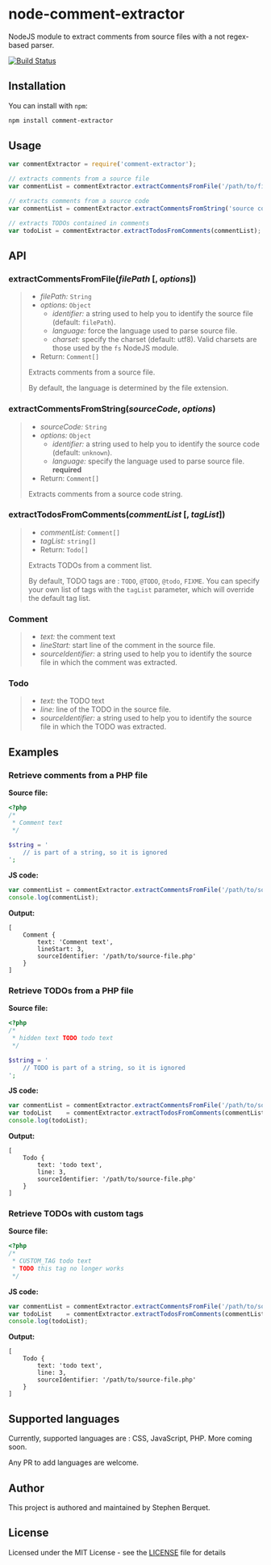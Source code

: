 # node-comment-extractor

NodeJS module to extract comments from source files with a not regex-based parser.

[![Build Status](https://travis-ci.org/samleybrize/node-comment-extractor.svg?branch=master)](https://travis-ci.org/samleybrize/node-comment-extractor)

## Installation

You can install with `npm`:

```bash
npm install comment-extractor
```

## Usage

```javascript
var commentExtractor = require('comment-extractor');

// extracts comments from a source file
var commentList = commentExtractor.extractCommentsFromFile('/path/to/file.php');

// extracts comments from a source code
var commentList = commentExtractor.extractCommentsFromString('source code', {language: 'php'});

// extracts TODOs contained in comments
var todoList = commentExtractor.extractTodosFromComments(commentList);
```

## API

### extractCommentsFromFile(*filePath* [, *options*])

> * *filePath:* `String`
> * *options:* `Object`
>   * *identifier:* a string used to help you to identify the source file (default: `filePath`).
>   * *language:* force the language used to parse source file.
>   * *charset:* specify the charset (default: utf8). Valid charsets are those used by the `fs` NodeJS module.
> * Return: `Comment[]`
>
> Extracts comments from a source file.
>
> By default, the language is determined by the file extension.

### extractCommentsFromString(*sourceCode*, *options*)

> * *sourceCode:* `String`
> * *options:* `Object`
>   * *identifier:* a string used to help you to identify the source code (default: `unknown`).
>   * *language:* specify the language used to parse source file. **required**
> * Return: `Comment[]`
>
> Extracts comments from a source code string.

### extractTodosFromComments(*commentList* [, *tagList*])

> * *commentList:* `Comment[]`
> * *tagList:* `string[]`
> * Return: `Todo[]`
>
> Extracts TODOs from a comment list.
>
> By default, TODO tags are : `TODO`, `@TODO`, `@todo`, `FIXME`.
> You can specify your own list of tags with the `tagList` parameter, which will override the default tag list.

### Comment

> * *text:* the comment text
> * *lineStart:* start line of the comment in the source file.
> * *sourceIdentifier:* a string used to help you to identify the source file in which the comment was extracted.

### Todo

> * *text:* the TODO text
> * *line:* line of the TODO in the source file.
> * *sourceIdentifier:* a string used to help you to identify the source file in which the TODO was extracted.

## Examples

### Retrieve comments from a PHP file

**Source file:**
```php
<?php
/*
 * Comment text
 */

$string = '
    // is part of a string, so it is ignored
';
```

**JS code:**
```javascript
var commentList = commentExtractor.extractCommentsFromFile('/path/to/source-file.php');
console.log(commentList);
```

**Output:**
```
[
    Comment {
        text: 'Comment text',
        lineStart: 3,
        sourceIdentifier: '/path/to/source-file.php'
    }
]
```

### Retrieve TODOs from a PHP file

**Source file:**
```php
<?php
/*
 * hidden text TODO todo text
 */

$string = '
    // TODO is part of a string, so it is ignored
';
```

**JS code:**
```javascript
var commentList = commentExtractor.extractCommentsFromFile('/path/to/source-file.php');
var todoList    = commentExtractor.extractTodosFromComments(commentList);
console.log(todoList);
```

**Output:**
```
[
    Todo {
        text: 'todo text',
        line: 3,
        sourceIdentifier: '/path/to/source-file.php'
    }
]
```

### Retrieve TODOs with custom tags

**Source file:**
```php
<?php
/*
 * CUSTOM_TAG todo text
 * TODO this tag no longer works
 */
```

**JS code:**
```javascript
var commentList = commentExtractor.extractCommentsFromFile('/path/to/source-file.php');
var todoList    = commentExtractor.extractTodosFromComments(commentList, ['CUSTOM_TAG']);
console.log(todoList);
```

**Output:**
```
[
    Todo {
        text: 'todo text',
        line: 3,
        sourceIdentifier: '/path/to/source-file.php'
    }
]
```

## Supported languages

Currently, supported languages are : CSS, JavaScript, PHP. More coming soon.

Any PR to add languages are welcome.

## Author

This project is authored and maintained by Stephen Berquet.

## License

Licensed under the MIT License - see the [LICENSE](LICENSE) file for details
